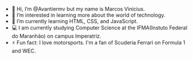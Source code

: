 - 👋 Hi, I’m @Avantiermv but my name is Marcos Vinicius.
- 👀 I’m interested in learning more about the world of technology.
- 🌱 I’m currently learning HTML, CSS, and JavaScript.
- 💻 I am currently studying Computer Science at the IFMA(Instuto Federal do Maranhão) on campus Imperatriz.
- ⚡ Fun fact: I love motorsports. I'm a fan of Scuderia Ferrari on Formula 1 and WEC.





